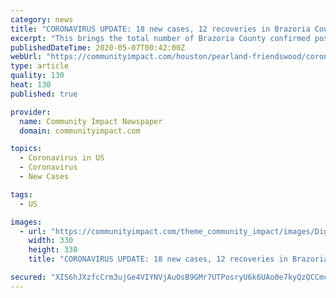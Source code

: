 ```yaml
---
category: news
title: "CORONAVIRUS UPDATE: 18 new cases, 12 recoveries in Brazoria County"
excerpt: "This brings the total number of Brazoria County confirmed positive cases to 588. Out of those cases, 278 are active, 303 are recoveries and seven have died. Between April 30 and May 6, 103 new confirmed active cases of COVID-19 were reported in Brazoria County."
publishedDateTime: 2020-05-07T00:42:00Z
webUrl: "https://communityimpact.com/houston/pearland-friendswood/coronavirus/2020/05/06/coronavirus-update-18-new-cases-12-recoveries-in-brazoria-county/"
type: article
quality: 130
heat: 130
published: true

provider:
  name: Community Impact Newspaper
  domain: communityimpact.com

topics:
  - Coronavirus in US
  - Coronavirus
  - New Cases

tags:
  - US

images:
  - url: "https://communityimpact.com/theme_community_impact/images/DigitalAd-1.jpg"
    width: 330
    height: 330
    title: "CORONAVIRUS UPDATE: 18 new cases, 12 recoveries in Brazoria County"

secured: "XIS6hJXzfcCrm3ujGe4VIYNVjAuOsB9GMr7UTPosryU6k6UAo0e7kyQzQCCmcoerIcc7gyEJvNvhxPqfFC2FeBkOFyC05zFzI9DDKM6WjDXSxJI2s4OF3572FjMiKxEpJOoC/7ZI3qPh74XCFOogyEY0HYrxFem5H2QnPm+8PnUlzs7ZGWjGcnedWlLeW4y7jUAaFMQDfnBIoVRh4QqjgjcA5vgbL+fbeiOoI/jaLIgJ6owuRZHfpBpdyTqisbk3oZtFHP0dK1V4azbt/9iSpDonWjBpxZt9JbFMLUlsHW0kWELtvvdt6LNCGGMCtJ0x;5n7k0ASIF18Eu+CM8QsIxw=="
---
```



